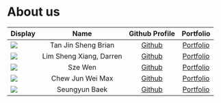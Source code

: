 # About us

Display |          Name           |             Github Profile             | Portfolio 
--------|:-----------------------:|:--------------------------------------:|:---------:
![](https://via.placeholder.com/100.png?text=Photo) |   Tan Jin Sheng Brian   | [Github](https://github.com/briantjs00) | [Portfolio](team/briantjs00.md)
![](https://via.placeholder.com/100.png?text=Photo) | Lim Sheng Xiang, Darren | [Github](https://github.com/darrenlsx) | [Portfolio](team/darrenlsx.md)
![](https://via.placeholder.com/100.png?text=Photo) |         Sze Wen         | [Github](https://github.com/SSzeWen) | [Portfolio](team/sszewen.md)
![](https://via.placeholder.com/100.png?text=Photo) |    Chew Jun Wei Max     | [Github](https://github.com/MuxPotato) | [Portfolio](team/muxpotato.md) 
![](https://via.placeholder.com/100.png?text=Photo) |      Seungyun Baek      | [Github](https://github.com/L0Z1K) | [Portfolio](team/l0z1k.md)
